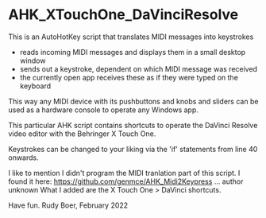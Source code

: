 # AHK_XTouchOne_DaVinciResolve

This is an AutoHotKey script that translates MIDI messages into keystrokes
 - reads incoming MIDI messages and displays them in a small desktop window
 - sends out a keystroke, dependent on which MIDI message was received
 - the currently open app receives these as if they were typed on the keyboard
 
 This way any MIDI device with its pushbuttons and knobs and sliders can be used as a hardware
 console to operate any Windows app.
 
 This particular AHK script contains shortcuts to operate the DaVinci Resolve
 video editor with the Behringer X Touch One.
 
 Keystrokes can be changed to your liking via the 'if' statements from line 40 onwards.
 
 I like to mention I didn't program the MIDI tranlation part of this script.
 I found it here: https://github.com/genmce/AHK_Midi2Keypress ... author unknown
 What I added are the X Touch One > DaVinci shortcuts.
 
 Have fun.
 Rudy Boer, February 2022
 

